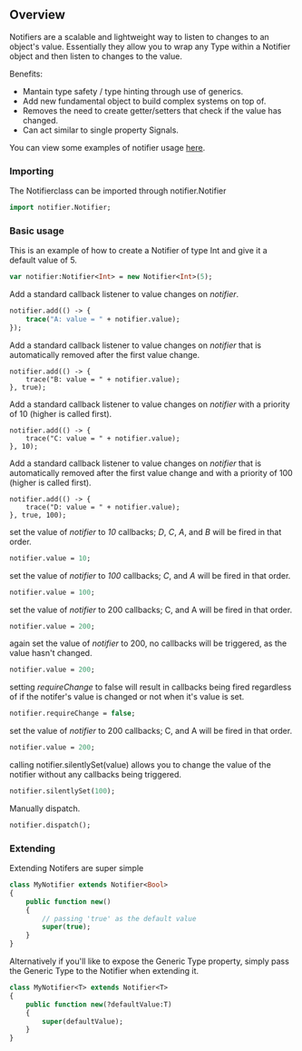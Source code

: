 ## Overview

Notifiers are a scalable and lightweight way to listen to changes to an object's value. Essentially they allow you to wrap any Type within a Notifier object and then listen to changes to the value.

Benefits:

* Mantain type safety / type hinting through use of generics.
* Add new fundamental object to build complex systems on top of.
* Removes the need to create getter/setters that check if the value has changed.
* Can act similar to single property Signals.

You can view some examples of notifier usage [here](https://github.com/peteshand/notifier).

### Importing

The Notifierclass can be imported through notifier.Notifier

```haxe
import notifier.Notifier;
```

### Basic usage

This is an example of how to create a Notifier of type Int and give it a default value of 5.

```haxe
var notifier:Notifier<Int> = new Notifier<Int>(5);
```

Add a standard callback listener to value changes on *notifier*.

```haxe
notifier.add(() -> {
    trace("A: value = " + notifier.value);
});
```

Add a standard callback listener to value changes on *notifier* that is automatically removed after the first value change.

```
notifier.add(() -> {
    trace("B: value = " + notifier.value);
}, true);
```

Add a standard callback listener to value changes on *notifier* with a priority of 10 (higher is called first).

```
notifier.add(() -> {
    trace("C: value = " + notifier.value);
}, 10);
```

Add a standard callback listener to value changes on *notifier* that is automatically removed after the first value change and with a priority of 100 (higher is called first).

```
notifier.add(() -> {
    trace("D: value = " + notifier.value);
}, true, 100);
```

set the value of *notifier* to *10* callbacks; *D*, *C*, *A*, and *B* will be fired in that order.

```haxe
notifier.value = 10;
```

set the value of *notifier* to *100* callbacks; *C*, and *A* will be fired in that order.

```haxe
notifier.value = 100;
```

set the value of *notifier* to 200 callbacks; C, and A will be fired in that order.

```haxe
notifier.value = 200;
```

again set the value of *notifier* to 200, no callbacks will be triggered, as the value hasn't changed.

```haxe
notifier.value = 200;
```

setting *requireChange* to false will result in callbacks being fired regardless of if the notifer's value is changed or not when it's value is set.

```haxe
notifier.requireChange = false;
```

set the value of *notifier* to 200 callbacks; C, and A will be fired in that order.

```haxe
notifier.value = 200;
```

calling notifier.silentlySet(value) allows you to change the value of the notifier without any callbacks being triggered.

```haxe
notifier.silentlySet(100);
```

Manually dispatch.

```haxe
notifier.dispatch();
```

### Extending

Extending Notifers are super simple

```haxe
class MyNotifier extends Notifier<Bool>
{
	public function new()
	{
	    // passing 'true' as the default value
		super(true);
	}
}
```

Alternatively if you'll like to expose the Generic Type property, simply pass the Generic Type to the Notifier when extending it.

```haxe
class MyNotifier<T> extends Notifier<T>
{
	public function new(?defaultValue:T)
	{
		super(defaultValue);
	}
}
```